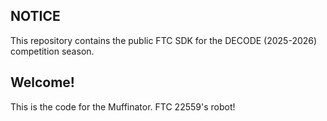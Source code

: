 ## NOTICE

This repository contains the public FTC SDK for the DECODE (2025-2026) competition season.

## Welcome!
This is the code for the Muffinator. FTC 22559's robot!
